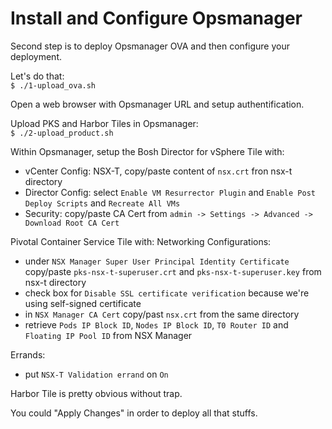 # Install and Configure Opsmanager 

Second step is to deploy Opsmanager OVA and then configure your deployment.

Let's do that:\
`$ ./1-upload_ova.sh`

Open a web browser with Opsmanager URL and setup authentification.

Upload PKS and Harbor Tiles in Opsmanager:\
`$ ./2-upload_product.sh`

Within Opsmanager, setup the Bosh Director for vSphere Tile with:
- vCenter Config: NSX-T, copy/paste content of `nsx.crt` fron nsx-t directory
- Director Config: select `Enable VM Resurrector Plugin` and `Enable Post Deploy Scripts` and `Recreate All VMs`
- Security: copy/paste CA Cert from `admin -> Settings -> Advanced -> Download Root CA Cert`

Pivotal Container Service Tile with:
Networking Configurations: 
- under `NSX Manager Super User Principal Identity Certificate` copy/paste `pks-nsx-t-superuser.crt` and `pks-nsx-t-superuser.key` from nsx-t directory
- check box for `Disable SSL certificate verification` because we're using self-signed certificate
- in `NSX Manager CA Cert` copy/past `nsx.crt` from the same directory
- retrieve `Pods IP Block ID`, `Nodes IP Block ID`, `T0 Router ID` and `Floating IP Pool ID` from NSX Manager

Errands:
- put `NSX-T Validation errand` on `On`

Harbor Tile is pretty obvious without trap.

You could "Apply Changes" in order to deploy all that stuffs.

[nsx-transport-nodes]: img/nsx-transport-nodes.png "Transport Nodes"

